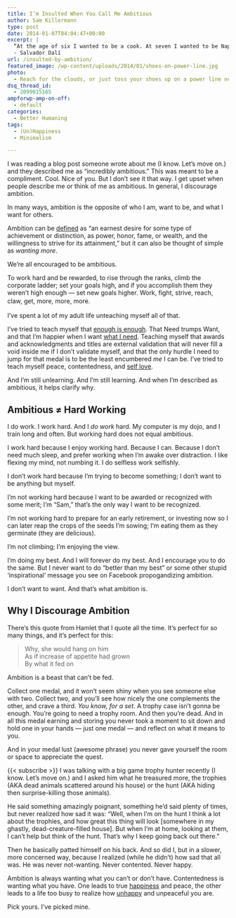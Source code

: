 ```yaml
---
title: I’m Insulted When You Call Me Ambitious
author: Sam Killermann
type: post
date: 2014-01-07T04:04:47+00:00
excerpt: |
  “At the age of six I wanted to be a cook. At seven I wanted to be Napoleon. And my ambition has been growing steadily ever since.”
  - Salvador Dalí
url: /insulted-by-ambition/
featured_image: /wp-content/uploads/2014/01/shoes-on-power-line.jpg
photo:
  - Reach for the clouds, or just toss your shoes up on a power line near them. I took that photo a few years ago in Ohio.
dsq_thread_id:
  - 2099015165
ampforwp-amp-on-off:
  - default
categories:
  - Better Humaning
tags:
  - (Un)Happiness
  - Minimalism

---
```

I was reading a blog post someone wrote about me (I know. Let&#8217;s move on.) and they described me as &#8220;incredibly ambitious.&#8221; This was meant to be a compliment. Cool. Nice of you. But I don&#8217;t see it that way. I get upset when people describe me or think of me as ambitious. In general, I discourage ambition.

In many ways, ambition is the opposite of who I am, want to be, and what I want for others.

<!--more-->

Ambition can be <a href="http://dictionary.reference.com/browse/ambition?s=t" target="_blank" rel="noopener noreferrer">defined</a> as &#8220;an earnest desire for some type of achievement or distinction, as power, honor, fame, or wealth, and the willingness to strive for its attainment,&#8221; but it can also be thought of simple as _wanting more_. 

We&#8217;re all encouraged to be ambitious. 

To work hard and be rewarded, to rise through the ranks, climb the corporate ladder; set your goals high, and if you accomplish them they weren&#8217;t high enough &#8212; set new goals higher. Work, fight, strive, reach, claw, get, more, more, more.<span style="line-height: 1.5em;"><br /> </span>

I&#8217;ve spent a lot of my adult life unteaching myself all of that. 

I&#8217;ve tried to teach myself that <a title="My Minimalism Story" href="//minimalism-story/" target="_blank" rel="noopener noreferrer">enough is enough</a>. That Need trumps Want, and that I&#8217;m happier when I want <a title="100+ Tips for Minimalism" href="//minimalism-tips/" target="_blank" rel="noopener noreferrer">what I need</a>. Teaching myself that awards and acknowledgments and titles are external validation that will never fill a void inside me if I don&#8217;t validate myself, and that the only hurdle I need to jump for that medal is to be the least encumbered _me_ I can be. I&#8217;ve tried to teach myself peace, contentedness, and <a title="Be Your Own Friend First" href="//be-your-own-friend-first/" target="_blank" rel="noopener noreferrer">self love</a>. 

And I&#8217;m still unlearning. And I&#8217;m still learning. And when I&#8217;m described as ambitious, it helps clarify why.

## Ambitious ≠ Hard Working

I do work. I work hard. And I _do work_ hard. My computer is my dojo, and I train long and often. But working hard does not equal ambitious. 

I work hard because I enjoy working hard. Because I can. Because I don&#8217;t need much sleep, and prefer working when I&#8217;m awake over distraction. I like flexing my mind, not numbing it. I do selfless work selfishly.

I don&#8217;t work hard because I&#8217;m trying to become something; I don&#8217;t want to be anything but myself. 

I&#8217;m not working hard because I want to be awarded or recognized with some merit; I&#8217;m &#8220;Sam,&#8221; that&#8217;s the only way I want to be recognized. 

I&#8217;m not working hard to prepare for an early retirement, or investing now so I can later reap the crops of the seeds I&#8217;m sowing; I&#8217;m eating them as they germinate (they are delicious). 

I&#8217;m not climbing; I&#8217;m enjoying the view.

I&#8217;m doing my best. And I will forever do my best. And I encourage you to do the same. But I never want to do &#8220;better than my best&#8221; or some other stupid &#8216;inspirational&#8217; message you see on Facebook propogandizing ambition. 

I don&#8217;t want to want. And that&#8217;s what ambition is.

## Why I Discourage Ambition

There&#8217;s this quote from Hamlet that I quote all the time. It&#8217;s perfect for so many things, and it&#8217;s perfect for this:

> <div>
>   Why, she would hang on him
> </div>
> 
> <div>
>   As if increase of appetite had grown
> </div>
> 
> <div>
>   By what it fed on
> </div>

Ambition is a beast that can&#8217;t be fed. 

Collect one medal, and it won&#8217;t seem shiny when you see someone else with two. Collect two, and you&#8217;ll see how nicely the one complements the other, and crave a third. _You know, for a set_. A trophy case isn&#8217;t gonna be enough. You&#8217;re going to need a trophy room. And then you&#8217;re dead. And in all this medal earning and storing you never took a moment to sit down and hold one in your hands &#8212; just one medal &#8212; and reflect on what it means to you. 

And in your medal lust (awesome phrase) you never gave yourself the room or space to appreciate the quest.

{{< subscribe >}}
I was talking with a big game trophy hunter recently (I know. Let&#8217;s move on.) and I asked him what he treasured more, the trophies (AKA dead animals scattered around his house) or the hunt (AKA hiding then surprise-killing those animals). 

He said something amazingly poignant, something he&#8217;d said plenty of times, but never realized how sad it was: &#8220;Well, when I&#8217;m on the hunt I think a lot about the trophies, and how great this thing will look [somewhere in my ghastly, dead-creature-filled house]. But when I&#8217;m at home, looking at them, I can&#8217;t help but think of the hunt. That&#8217;s why I keep going back out there.&#8221; 

Then he basically patted himself on his back. And so did I, but in a slower, more concerned way, because I realized (while he didn&#8217;t) how sad that all was. He was never not-wanting. Never contented. Never happy.

Ambition is always wanting what you can&#8217;t or don&#8217;t have. Contentedness is wanting what you have. One leads to true [happiness][1] and peace, the other leads to a life too busy to realize how [unhappy][2] and unpeaceful you are.

Pick yours. I&#8217;ve picked mine.

 [1]: /happiness/
 [2]: /we-fabricate-the-obstacles-to-happiness/